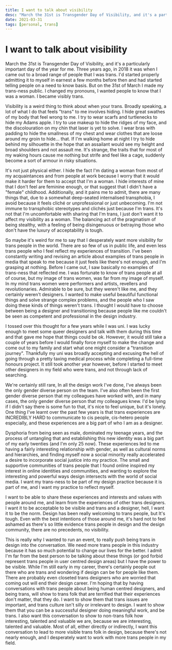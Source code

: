 ```yaml
---
title: I want to talk about visibility
desc: "March the 31st is Transgender Day of Visibility, and it's a particularly important day of the year for me. Three years ago, in 2018 it was when I came out to a broad range of people that I was trans. I'd started properly admitting it to myself in earnest a few months before then and had started telling people on a need to know basis. But on the 31st of March I made my trans-ness public. I changed my pronouns, I wanted people to know that I was a woman. I became visibly trans."
date: 2021-03-31
tags: [personal, trans]
---
```


# I want to talk about visibility
March the 31st is Transgender Day of Visibility, and it's a particularly important day of the year for me. Three years ago, in 2018 it was when I came out to a broad range of people that I was trans. I'd started properly admitting it to myself in earnest a few months before then and had started telling people on a need to know basis. But on the 31st of March I made my trans-ness public. I changed my pronouns, I wanted people to know that I was a woman. I became visibly trans.

Visibility is a weird thing to think about when your trans. Broadly speaking, a lot of what I do that feels "trans" to me involves hiding. I hide great swathes of my body that feel wrong to me. I try to wear scarfs and turtlenecks to hide my Adams apple. I try to use makeup to hide the ridges of my face, and the discolouration on my chin that laser is yet to solve. I wear bras with padding to hide the smallness of my chest and wear clothes that are loose around my groin to hide… that. If I'm walking home at night I try to hide behind my silhouette in the hope that an assailant would see my height and broad shoulders and not assault me. It's strange, the traits that for most of my waking hours cause me nothing but strife and feel like a cage, suddenly become a sort of armour in risky situations. 

It's not just physical either. I hide the fact I'm dating a woman from most of my acquaintances and from people at work because I worry that it would make it harder for them to accept that I'm a woman. I hide interests of mine that I don't feel are feminine enough, or that suggest that I didn't have a "female" childhood. Additionally, and it pains me to admit, there are many things that, due to a somewhat deep-seated internalised transphobia, I avoid because it feels cliché or unprofessional or just unbecoming. I'm not immune to transphobic stereotypes and clichés just because I'm trans. It's not that I'm uncomfortable with sharing that I'm trans, I just don't want it to affect my visibility as a woman. The balancing act of the pragmatism of being stealthy, with a feeling of being disingenuous or betraying those who don't have the luxury of acceptability is tough.

So maybe it's weird for me to say that I desperately want more visibility for trans people in the world. There are so few of us in public life, and even less trans people who I feel reflect my experiences of transition. I've been constantly writing and revising an article about examples of trans people in media that speak to me because it just feels like there's not enough, and I'm grasping at nothing. Before I came out, I saw basically no examples of trans-ness that reflected me. I was fortunate to know of trans people at all of course, but my image of trans women, was far from my image of myself. In my mind trans women were performers and artists, revellers and revolutionaries. Admirable to be sure, but they weren't like me, and they certainly weren't designers. I wanted to make useful beautiful functional things and solve strange complex problems, and the people who I saw doing these kinds of things weren't trans. I thought I would have to choose between being a designer and transitioning because people like me couldn't be seen as competent and professional in the design industry.

I tossed over this thought for a few years while I was uni. I was lucky enough to meet some queer designers and talk with them during this time and that gave me hope that things could be ok. However, it would still take a couple of years before I would finally force myself to make the change and come out to my family and start what one might consider a "transition journey". Thankfully my uni was broadly accepting and excusing the hell of going through a pretty taxing medical process while completing a full-time honours project. It still took another year however, before I started to meet other designers in my field who were trans, and not through lack of searching.

We're certainly still rare, In all the design work I've done, I've always been the only gender diverse person on the team. I've also often been the first gender diverse person that my colleagues have worked with, and in many cases, the only gender diverse person that my colleagues knew. I'd be lying if I didn't say there is some fun to that, it's nice to feel unique, but it's lonely. One thing I've learnt over the past few years is that trans experiences are INCREDIBLY HARD to communicate to cis people, cis-hetero people especially, and these experiences are a big part of who I am as a designer. 

Dysphoria from being seen as male, dominated my teenage years, and the process of untangling that and establishing this new identity was a big part of my early twenties (and I'm only 25 now). These experiences led to me having a fairly interesting relationship with gender, as well as cultural norms and hierarchies, and finding myself now a social minority really accelerated a desire to incorporate social justice into my practice. The small and supportive communities of trans people that I found online inspired my interest in online identities and communities, and wanting to explore the interesting and powerful ways design intersects with the world of social media. I want my trans-ness to be part of my design practice because it is part of me, and I want my practice to reflect myself. 

I want to be able to share these experiences and interests and values with people around me, and learn from the experiences of other trans designers. I want it to be acceptable to be visible and trans and a designer, hell, I want it to be the norm. Design has been really welcoming to trans people, but It's tough. Even with the best intentions of those around me, it's hard not to feel ashamed as there's so little evidence trans people in design and the design community, there are no precedents, no visibility.

This is really why I wanted to run an event, to really push being trans in design into the conversation. We need more trans people in this industry because it has so much potential to change our lives for the better. I admit I'm far from the best person to be talking about these things (or god forbid represent trans people in user centred design areas) but I have the power to be visible. While I'm still early in my career, there's certainly people out there who are trans and wondering if design can be for people like them. There are probably even closeted trans designers who are worried that coming out will end their design career. I'm hoping that by having conversations with trans people about being human centred designers, and being trans, will show to trans folk that are terrified that their experiences don't matter, that they do. I want to show them that trans issues are important, and trans culture isn't silly or irrelevant to design. I want to show them that you can be a successful designer doing meaningful work, and be trans. I also want this conversation to show to non-trans folk how interesting, talented and valuable we are, because we are interesting, talented and valuable. Most of all, either directly or indirectly, I want this conversation to lead to more visible trans folk in design, because there's not nearly enough, and I desperately want to work with more trans people in my field.